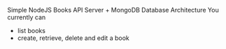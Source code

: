 Simple NodeJS Books API Server + MongoDB Database Architecture
You currently can
- list books
- create, retrieve, delete and edit a book
